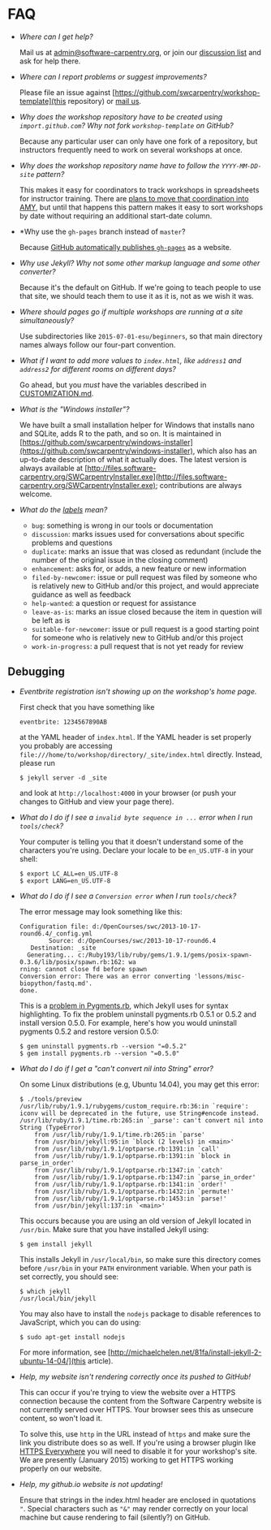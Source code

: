 # FAQ

*   *Where can I get help?*

    Mail us at [admin@software-carpentry.org](mailto:admin@software-carpentry.org),
    or join our [discussion list](http://lists.software-carpentry.org/mailman/listinfo/discuss_lists.software-carpentry.org)
    and ask for help there.

*   *Where can I report problems or suggest improvements?*

    Please file an issue against [https://github.com/swcarpentry/workshop-template](this repository)
    or [mail us](mailto:admin@software-carpentry.org).

*   *Why does the workshop repository have to be created using `import.github.com`? Why not fork `workshop-template` on GitHub?*

    Because any particular user can only have one fork of a repository,
    but instructors frequently need to work on several workshops at once.

*   *Why does the workshop repository name have to follow the `YYYY-MM-DD-site` pattern?*

    This makes it easy for coordinators to track workshops in
    spreadsheets for instructor training.
    There are [plans to move that coordination into AMY][amy-training],
    but until that happens this pattern makes it easy to sort workshops
    by date without requiring an additional start-date column.

*   *Why use the `gh-pages` branch instead of `master`?

    Because [GitHub automatically publishes `gh-pages`](https://help.github.com/articles/creating-project-pages-manually/)
    as a website.

*   *Why use Jekyll?  Why not some other markup language and some other converter?*

    Because it's the default on GitHub.
    If we're going to teach people to use that site,
    we should teach them to use it as it is,
    not as we wish it was.

*   *Where should pages go if multiple workshops are running at a site simultaneously?*

    Use subdirectories like `2015-07-01-esu/beginners`,
    so that main directory names always follow our four-part convention.

*   *What if I want to add more values to `index.html`, like `address1` and `address2` for different rooms on different days?*

    Go ahead,
    but you *must* have the variables described in [CUSTOMIZATION.md](CUSTOMIZATION.md).

*   *What is the "Windows installer"?*

    We have built a small installation helper for Windows
    that installs nano and SQLite, adds R to the path, and so on.
    It is maintained in
    [https://github.com/swcarpentry/windows-installer](https://github.com/swcarpentry/windows-installer),
    which also has an up-to-date description of what it actually does.
    The latest version is always available at
    [http://files.software-carpentry.org/SWCarpentryInstaller.exe](http://files.software-carpentry.org/SWCarpentryInstaller.exe);
    contributions are always welcome.

*   *What do the [labels](https://github.com/swcarpentry/lesson-template/issues?q=is%3Aopen+is%3Aissue) mean?*

    *   `bug`: something is wrong in our tools or documentation
    *   `discussion`: marks issues used for conversations about specific problems and questions
    *   `duplicate`: marks an issue that was closed as redundant (include the number of the original issue in the closing comment)
    *   `enhancement`: asks for, or adds, a new feature or new information
    *   `filed-by-newcomer`: issue or pull request was filed by someone who is relatively new to GitHub and/or this project,
        and would appreciate guidance as well as feedback
    *   `help-wanted`: a question or request for assistance
    *   `leave-as-is`: marks an issue closed because the item in question will be left as is
    *   `suitable-for-newcomer`: issue or pull request is a good starting point for someone who is relatively new to GitHub and/or this project
    *   `work-in-progress`: a pull request that is not yet ready for review

## Debugging

*   *Eventbrite registration isn't showing up on the workshop's home page.*

    First check that you have something like

    ~~~
    eventbrite: 1234567890AB
    ~~~

    at the YAML header of `index.html`.
    If the YAML header is set properly you probably are accessing
    `file:///home/to/workshop/directory/_site/index.html` directly.
    Instead,
    please run

    ~~~
    $ jekyll server -d _site
    ~~~

    and look at `http://localhost:4000` in your browser
    (or push your changes to GitHub and view your page there).

*   *What do I do if I see a `invalid byte sequence in ...` error when I run `tools/check`?*

    Your computer is telling you that it doesn't understand some of the characters you're using.
    Declare your locale to be `en_US.UTF-8` in your shell:

    ~~~
    $ export LC_ALL=en_US.UTF-8
    $ export LANG=en_US.UTF-8
    ~~~

*   *What do I do if I see a `Conversion error` when I run `tools/check`?*

    The error message may look something like this:

    ~~~
    Configuration file: d:/OpenCourses/swc/2013-10-17-round6.4/_config.yml
            Source: d:/OpenCourses/swc/2013-10-17-round6.4
       Destination: _site
      Generating... c:/Ruby193/lib/ruby/gems/1.9.1/gems/posix-spawn-0.3.6/lib/posix/spawn.rb:162: wa
    rning: cannot close fd before spawn
    Conversion error: There was an error converting 'lessons/misc-biopython/fastq.md'.
    done.
    ~~~

    This is a [problem in Pygments.rb](http://stackoverflow.com/questions/17364028/jekyll-on-windows-pygments-not-working),
    which Jekyll uses for syntax highlighting.
    To fix the problem
    uninstall pygments.rb 0.5.1 or 0.5.2 and install version 0.5.0.
    For example, here's how you would uninstall pygments 0.5.2 and restore version 0.5.0:

    ~~~
    $ gem uninstall pygments.rb --version "=0.5.2"
    $ gem install pygments.rb --version "=0.5.0"
    ~~~

*   *What do I do if I get a "can't convert nil into String" error?*

    On some Linux distributions (e.g, Ubuntu 14.04), you may get this error:

    ~~~
    $ ./tools/preview
    /usr/lib/ruby/1.9.1/rubygems/custom_require.rb:36:in `require': iconv will be deprecated in the future, use String#encode instead.
    /usr/lib/ruby/1.9.1/time.rb:265:in `_parse': can't convert nil into String (TypeError)
	    from /usr/lib/ruby/1.9.1/time.rb:265:in `parse'
	    from /usr/bin/jekyll:95:in `block (2 levels) in <main>'
	    from /usr/lib/ruby/1.9.1/optparse.rb:1391:in `call'
	    from /usr/lib/ruby/1.9.1/optparse.rb:1391:in `block in parse_in_order'
	    from /usr/lib/ruby/1.9.1/optparse.rb:1347:in `catch'
	    from /usr/lib/ruby/1.9.1/optparse.rb:1347:in `parse_in_order'
	    from /usr/lib/ruby/1.9.1/optparse.rb:1341:in `order!'
	    from /usr/lib/ruby/1.9.1/optparse.rb:1432:in `permute!'
	    from /usr/lib/ruby/1.9.1/optparse.rb:1453:in `parse!'
	    from /usr/bin/jekyll:137:in `<main>'
    ~~~

    This occurs because you are using an old version of Jekyll located in `/usr/bin`.
    Make sure that you have installed Jekyll using:

    ~~~
    $ gem install jekyll
    ~~~

    This installs Jekyll in `/usr/local/bin`,
    so make sure this directory comes before `/usr/bin` in your `PATH` environment variable.
    When your path is set correctly,
    you should see:

    ~~~
    $ which jekyll
    /usr/local/bin/jekyll
    ~~~

    You may also have to install the `nodejs` package to disable references to JavaScript,
    which you can do using:

    ~~~
    $ sudo apt-get install nodejs
    ~~~

    For more information, see
    [http://michaelchelen.net/81fa/install-jekyll-2-ubuntu-14-04/](this article).

*   *Help, my website isn't rendering correctly once its pushed to GitHub!*

    This can occur if you're trying to view the website over a HTTPS connection
    because the content from the Software Carpentry website is not currently served over HTTPS.
    Your browser sees this as unsecure content, so won't load it.

    To solve this,
    use `http` in the URL instead of `https`
    and make sure the link you distribute does so as well.
    If you're using a browser plugin like [HTTPS Everywhere](https://www.eff.org/https-everywhere)
    you will need to disable it for your workshop's site.
    We are presently (January 2015) working to get HTTPS working properly on our website.

*   *Help, my github.io website is not updating!*

    Ensure that strings in the index.html header are enclosed in quotations `"`. Special characters such as `"&"` may render correctly on your local machine but cause rendering to fail (silently?) on GitHub.

[amy-training]: https://github.com/numfocus/gsoc/blob/0f76b09e1147d9dc5d55c4fb822639740fdaf58f/2016/ideas-list-swc.md#manage-workflow-for-instructor-training
